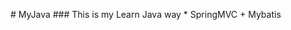 #   M y J a v a  
  
 # # #   T h i s   i s   m y   L e a r n   J a v a   w a y  
  
 *       S p r i n g M V C   +   M y b a t i s  
 